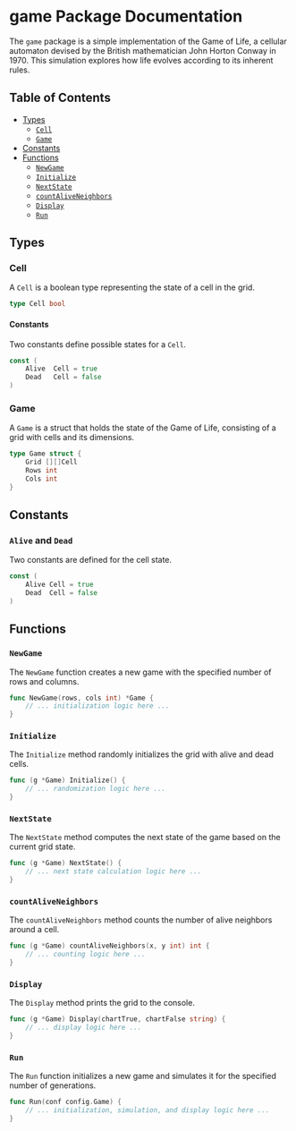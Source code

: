  # game Package Documentation

The `game` package is a simple implementation of the Game of Life, a cellular automaton devised by the British mathematician John Horton Conway in 1970. This simulation explores how life evolves according to its inherent rules.

## Table of Contents

- [Types](#types)
  * [`Cell`](#cell)
  * [`Game`](#game)
- [Constants](#constants)
- [Functions](#functions)
  * [`NewGame`](#newgame)
  * [`Initialize`](#initialize)
  * [`NextState`](#nextstate)
  * [`countAliveNeighbors`](#countalivenebors)
  * [`Display`](#display)
  * [`Run`](#run)

## Types <a name="types"></a>

### Cell <a name="cell"></a>

A `Cell` is a boolean type representing the state of a cell in the grid.

```go
type Cell bool
```

#### Constants

Two constants define possible states for a `Cell`.

```go
const (
	Alive  Cell = true
	Dead   Cell = false
)
```

### Game <a name="game"></a>

A `Game` is a struct that holds the state of the Game of Life, consisting of a grid with cells and its dimensions.

```go
type Game struct {
	Grid [][]Cell
	Rows int
	Cols int
}
```

## Constants <a name="constants"></a>

### `Alive` and `Dead`

Two constants are defined for the cell state.

```go
const (
	Alive Cell = true
	Dead  Cell = false
)
```

## Functions <a name="functions"></a>

### `NewGame` <a name="newgame"></a>

The `NewGame` function creates a new game with the specified number of rows and columns.

```go
func NewGame(rows, cols int) *Game {
	// ... initialization logic here ...
}
```

### `Initialize` <a name="initialize"></a>

The `Initialize` method randomly initializes the grid with alive and dead cells.

```go
func (g *Game) Initialize() {
	// ... randomization logic here ...
}
```

### `NextState` <a name="nextstate"></a>

The `NextState` method computes the next state of the game based on the current grid state.

```go
func (g *Game) NextState() {
	// ... next state calculation logic here ...
}
```

### `countAliveNeighbors` <a name="countalivenebors"></a>

The `countAliveNeighbors` method counts the number of alive neighbors around a cell.

```go
func (g *Game) countAliveNeighbors(x, y int) int {
	// ... counting logic here ...
}
```

### `Display` <a name="display"></a>

The `Display` method prints the grid to the console.

```go
func (g *Game) Display(chartTrue, chartFalse string) {
	// ... display logic here ...
}
```

### `Run` <a name="run"></a>

The `Run` function initializes a new game and simulates it for the specified number of generations.

```go
func Run(conf config.Game) {
	// ... initialization, simulation, and display logic here ...
}
```

